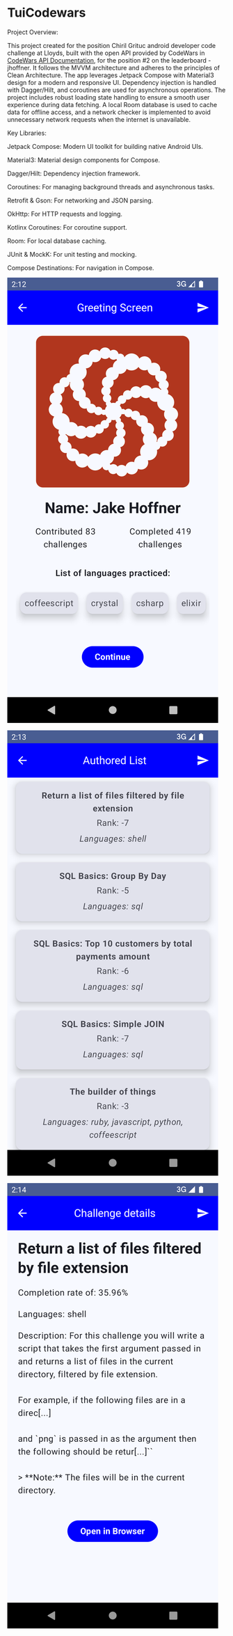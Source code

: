 # TuiCodewars
Project Overview:

This project created for the position Chiril Grituc android developer code challenge at Lloyds, built with the open API provided by CodeWars in [CodeWars API Documentation](https://dev.codewars.com/), for the position #2 on the leaderboard - jhoffner. It follows the MVVM architecture and adheres to the principles of Clean Architecture. The app leverages Jetpack Compose with Material3 design for a modern and responsive UI. Dependency injection is handled with Dagger/Hilt, and coroutines are used for asynchronous operations. The project includes robust loading state handling to ensure a smooth user experience during data fetching. A local Room database is used to cache data for offline access, and a network checker is implemented to avoid unnecessary network requests when the internet is unavailable.

Key Libraries:

Jetpack Compose: Modern UI toolkit for building native Android UIs.

Material3: Material design components for Compose.

Dagger/Hilt: Dependency injection framework.

Coroutines: For managing background threads and asynchronous tasks.

Retrofit & Gson: For networking and JSON parsing.

OkHttp: For HTTP requests and logging.

Kotlinx Coroutines: For coroutine support.

Room: For local database caching.

JUnit & MockK: For unit testing and mocking.

Compose Destinations: For navigation in Compose.



![](Screenshot_greeting_screen.png)

![](Screenshot_list_authored_screen.png)

![](Screenshot_challenge_details_screen.png)
